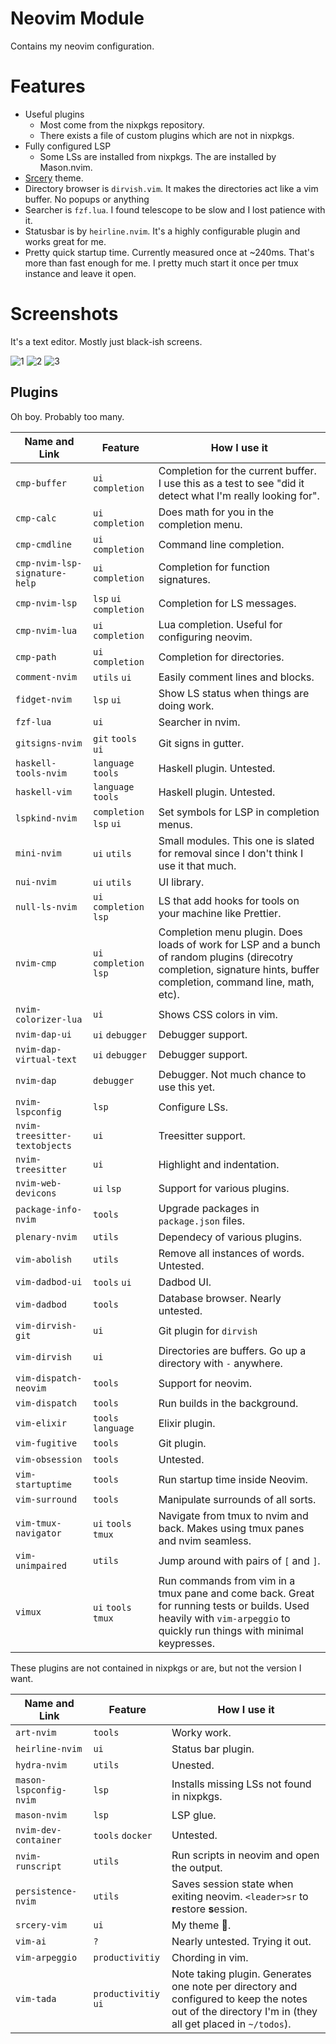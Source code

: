 # Neovim Module

Contains my neovim configuration.

# Features

- Useful plugins
  - Most come from the nixpkgs repository.
  - There exists a file of custom plugins which are not in nixpkgs.
- Fully configured LSP
  - Some LSs are installed from nixpkgs. The are installed by Mason.nvim.
- [Srcery](https://srcery.sh) theme.
- Directory browser is `dirvish.vim`. It makes the directories act like a vim
  buffer. No popups or anything
- Searcher is `fzf.lua`. I found telescope to be slow and I lost patience with
  it.
- Statusbar is by `heirline.nvim`. It's a highly configurable plugin and works
  great for me.
- Pretty quick startup time. Currently measured once at ~240ms. That's more
  than fast enough for me. I pretty much start it once per tmux instance and
  leave it open.

# Screenshots

It's a text editor. Mostly just black-ish screens.

![1](./screenshots/1.png)
![2](./screenshots/2.png)
![3](./screenshots/3.png)

## Plugins

Oh boy. Probably too many.

| Name and Link                 | Feature | How I use it |
| ---                           | ---     | ---          |
| `cmp-buffer`                  | `ui` `completion` | Completion for the current buffer. I use this as a test to see "did it detect what I'm really looking for". |
| `cmp-calc`                    | `ui` `completion` | Does math for you in the completion menu. |
| `cmp-cmdline`                 | `ui` `completion` | Command line completion. |
| `cmp-nvim-lsp-signature-help` | `ui` `completion` | Completion for function signatures. |
| `cmp-nvim-lsp`                | `lsp` `ui` `completion` | Completion for LS messages. |
| `cmp-nvim-lua`                | `ui` `completion` | Lua completion. Useful for configuring neovim. |
| `cmp-path`                    | `ui` `completion` | Completion for directories. |
| `comment-nvim`                | `utils` `ui` | Easily comment lines and blocks. |
| `fidget-nvim`                 | `lsp` `ui` | Show LS status when things are doing work. |
| `fzf-lua`                     | `ui` | Searcher in nvim. |
| `gitsigns-nvim`               | `git` `tools` `ui` | Git signs in gutter. |
| `haskell-tools-nvim`          | `language` `tools` | Haskell plugin. Untested. |
| `haskell-vim`                 | `language` `tools` | Haskell plugin. Untested. |
| `lspkind-nvim`                | `completion` `lsp` `ui` | Set symbols for LSP in completion menus. |
| `mini-nvim`                   | `ui` `utils` | Small modules. This one is slated for removal since I don't think I use it that much. |
| `nui-nvim`                    | `ui` `utils` | UI library. |
| `null-ls-nvim`                | `ui` `completion` `lsp` | LS that add hooks for tools on your machine like Prettier. |
| `nvim-cmp`                    | `ui` `completion` `lsp` | Completion menu plugin. Does loads of work for LSP and a bunch of random plugins (direcotry completion, signature hints, buffer completion, command line, math, etc). |
| `nvim-colorizer-lua`          | `ui` | Shows CSS colors in vim. |
| `nvim-dap-ui`                 | `ui` `debugger` | Debugger support. |
| `nvim-dap-virtual-text`       | `ui` `debugger` | Debugger support. |
| `nvim-dap`                    | `debugger` | Debugger. Not much chance to use this yet. |
| `nvim-lspconfig`              | `lsp` | Configure LSs. |
| `nvim-treesitter-textobjects` | `ui` | Treesitter support. |
| `nvim-treesitter`             | `ui` | Highlight and indentation. |
| `nvim-web-devicons`           | `ui` `lsp` | Support for various plugins. |
| `package-info-nvim`           | `tools` | Upgrade packages in `package.json` files. |
| `plenary-nvim`                | `utils` | Dependecy of various plugins. |
| `vim-abolish`                 | `utils` | Remove all instances of words. Untested. |
| `vim-dadbod-ui`               | `tools` `ui` | Dadbod UI. |
| `vim-dadbod`                  | `tools` | Database browser. Nearly untested. |
| `vim-dirvish-git`             | `ui` | Git plugin for `dirvish` |
| `vim-dirvish`                 | `ui` | Directories are buffers. Go up a directory with `-` anywhere. |
| `vim-dispatch-neovim`         | `tools` | Support for neovim. |
| `vim-dispatch`                | `tools` | Run builds in the background. |
| `vim-elixir`                  | `tools` `language` | Elixir plugin. |
| `vim-fugitive`                | `tools` | Git plugin. |
| `vim-obsession`               | `tools` | Untested. |
| `vim-startuptime`             | `tools` | Run startup time inside Neovim. |
| `vim-surround`                | `tools` | Manipulate surrounds of all sorts. |
| `vim-tmux-navigator`          | `ui` `tools` `tmux` | Navigate from tmux to nvim and back. Makes using tmux panes and nvim seamless. |
| `vim-unimpaired`              | `utils` | Jump around with pairs of `[` and `]`. |
| `vimux`                       | `ui` `tools` `tmux` | Run commands from vim in a tmux pane and come back. Great for running tests or builds. Used heavily with `vim-arpeggio` to quickly run things with minimal keypresses. |

These plugins are not contained in nixpkgs or are, but not the version I want.

| Name and Link          | Feature | How I use it |
| ---                    | ---     | ---          |
| `art-nvim`             | `tools` | Worky work. |
| `heirline-nvim`        | `ui` | Status bar plugin. |
| `hydra-nvim`           | `utils` | Unested. |
| `mason-lspconfig-nvim` | `lsp` | Installs missing LSs not found in nixpkgs. |
| `mason-nvim`           | `lsp` | LSP glue. |
| `nvim-dev-container`   | `tools` `docker` | Untested. |
| `nvim-runscript`       | `utils` | Run scripts in neovim and open the output. |
| `persistence-nvim`     | `utils` | Saves session state when exiting neovim. `<leader>sr` to **r**estore **s**ession. |
| `srcery-vim`           | `ui` | My theme 🤤. |
| `vim-ai`               | `?` | Nearly untested. Trying it out. |
| `vim-arpeggio`         | `productivitiy` | Chording in vim. |
| `vim-tada`             | `productivitiy` `ui` | Note taking plugin. Generates one note per directory and configured to keep the notes out of the directory I'm in (they all get placed in `~/todos`). |
